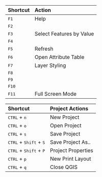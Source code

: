 

| Shortcut                                         | Action                    |  
|:-------------------------------------------------|:--------------------------|  
| <kbd>F1</kbd>                                    |Help                       |  
| <kbd>F2</kbd>                                    |                           |  
| <kbd>F3</kbd>                                    |Select Features by Value   |  
| <kbd>F4</kbd>                                    |                           |  
| <kbd>F5</kbd>                                    |Refresh                    |  
| <kbd>F6</kbd>                                    |Open Attribute Table       |  
| <kbd>F7</kbd>                                    |Layer Styling              |  
| <kbd>F8</kbd>                                    |                           |
| <kbd>F9</kbd>                                    |                           |
| <kbd>F10</kbd>                                   |                           |
| <kbd>F11</kbd>                                   |Full Screen Mode           |

| Shortcut                                          | Project Actions    |
|:--------------------------------------------------|:-------------------|
| <kbd>CTRL</kbd> + <kbd>n</kbd>                    | New Project        |
| <kbd>CTRL</kbd> + <kbd>o</kbd>                    | Open Project       |
| <kbd>CTRL</kbd> + <kbd>s</kbd>                    | Save Project       |
| <kbd>CTRL</kbd> + <kbd>Shift</kbd> + <kbd>S</kbd> | Save Project As..  |
| <kbd>CTRL</kbd> + <kbd>Shift</kbd> + <kbd>P</kbd> | Project Properties |
| <kbd>CTRL</kbd> + <kbd>p</kbd>                    | New Print Layout   |
| <kbd>CTRL</kbd> + <kbd>q</kbd>                    | Close QGIS         |

